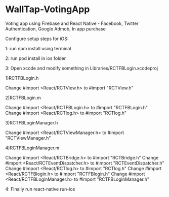 # WallTap-VotingApp
Voting app using Firebase and React Native - Facebook, Twitter Authentication, Google Admob, In app purchase


Configure setup steps for iOS:

1: run npm install using terminal

2: run pod install in ios folder

3: Open xcode and modify something in Libraries/RCTFBLogin.xcodeproj

  1)RCTFBLogin.h
  
  Change #import <React/RCTView.h> to #import "RCTView.h"
  
  2)RCTFBLogin.m
  
  Change #import <React/RCTFBLogin.h> to #import "RCTFBLogin.h"
  Change #import <React/RCTlog.h> to #import "RCTlog.h"
  
  3)RCTFBLoginManager.h
  
  Change #import <React/RCTViewManager.h> to #import "RCTViewManager.h"
  
  4)RCTFBLoginManager.m
  
  Change #import <React/RCTBridge.h> to #import "RCTBridge.h"
  Change #import <React/RCTEventDispatcher.h> to #import "RCTEventDispatcher.h"
  Change #import <React/RCTlog.h> to #import "RCTlog.h"
  Change #import <React/RCTFBlogin.h> to #import "RCTFBlogin.h"
  Change #import <React/RCTFBLoginManager.h> to #import "RCTFBLoginManager.h"
  
4: Finally run react-native run-ios
